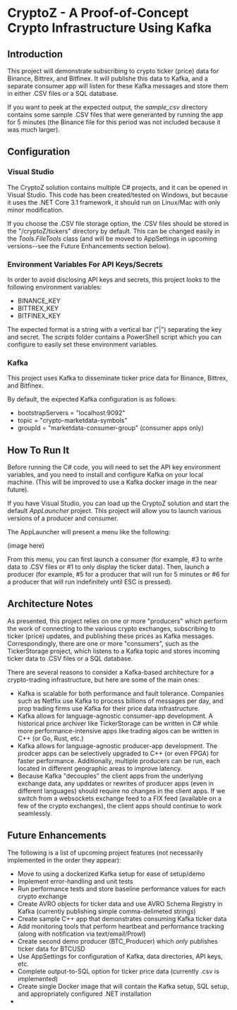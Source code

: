 # CryptoZ - A Proof-of-Concept Crypto Infrastructure Using Kafka

## Introduction

This project will demonstrate subscribing to crypto ticker (price) data for Binance, Bittrex, and Bitfinex. It will publishe this data to Kafka, and a separate consumer app will listen for these Kafka messages and store them in either .CSV files or a SQL database.

If you want to peek at the expected output, the *sample_csv* directory contains some sample .CSV files that were generanted by running the app for 5 minutes (the Binance file for this period was not included because it was much larger).

## Configuration

### Visual Studio

The CryptoZ solution contains multiple C# projects, and it can be opened in Visual Studio. This code has been created/tested on Windows, but because it uses the .NET Core 3.1 framework, it should run on Linux/Mac with only minor modification.

If you choose the .CSV file storage option, the .CSV files should be stored in the "/cryptoZ/tickers" directory by default. This can be changed easily in the *Tools.FileTools* class (and will be moved to AppSettings in upcoming versions--see the Future Enhancements section below).

### Environment Variables For API Keys/Secrets

In order to avoid disclosing API keys and secrets, this project looks to the following environment variables:

- BINANCE_KEY
- BITTREX_KEY
- BITFINEX_KEY

The expected format is a string with a vertical bar ("|") separating the key and secret. The *scripts* folder contains a PowerShell script which you can configure to easily set these environment variables.

### Kafka

This project uses Kafka to disseminate ticker price data for Binance, Bittrex, and Bitfinex.

By default, the expected Kafka configuration is as follows:
- bootstrapServers = "localhost:9092"
- topic = "crypto-marketdata-symbols"
- groupId = "marketdata-consumer-group" (consumer apps only)

## How To Run It

Before running the C# code, you will need to set the API key environment variables, and you need to install and configure Kafka on your local machine. (This will be improved to use a Kafka docker image in the near future).

If you have Visual Studio, you can load up the CryptoZ solution and start the default *AppLauncher* project. This project will allow you to launch various versions of a producer and consumer.

The AppLauncher will present a menu like the following:

(image here)

From this menu, you can first launch a consumer (for example, #3 to write data to .CSV files or #1 to only display the ticker data). Then, launch a producer (for example, #5 for a producer that will run for 5 minutes or #6 for a producer that will run indefinitely until ESC is pressed).

## Architecture Notes

As presented, this project relies on one or more "producers" which perform the work of connecting to the various crypto exchanges, subscribing to ticker (price) updates, and publishing these prices as Kafka messages. Correspondingly, there are one or more "consumers", such as the TickerStorage project, which listens to a Kafka topic and stores incoming ticker data to .CSV files or a SQL database.

There are several reasons to consider a Kafka-based architecture for a crypto-trading infrastructure, but here are some of the main ones:
- Kafka is scalable for both performance and fault tolerance. Companies such as Netflix use Kafka to process billions of messages per day, and prop trading firms use Kafka for their price data infrastructure.
- Kafka allows for language-agnostic consumer-app development. A historical price archiver like TickerStorage can be written in C# while more performance-intensive apps like trading algos can be written in C++ (or Go, Rust, etc.)
- Kafka allows for language-agnostic producer-app development. The prodcer apps can be selectively upgraded to C++ (or even FPGA) for faster performance. Additionally, multiple producers can be run, each located in different geographic areas to improve latency.
- Because Kafka "decouples" the client apps from the underlying exchange data, any upddates or rewrites of producer apps (even in different languages) should require no changes in the client apps. If we switch from a websockets exchange feed to a FIX feed (available on a few of the crypto exchanges), the client apps should continue to work seamlessly.

## Future Enhancements

The following is a list of upcoming project features (not necessarily implemented in the order they appear):

- Move to using a dockerized Kafka setup for ease of setup/demo
- Implement error-handling and unit tests
- Run performance tests and store baseline performance values for each crypto exchange
- Create AVRO objects for ticker data and use AVRO Schema Registry in Kafka (currently publishing simple comma-delimeted strings)
- Create sample C++ app that demonstrates consuming Kafka ticker data
- Add monitoring tools that perform heartbeat and performance tracking (along with notification via text/email/Prowl)
- Create second demo producer (BTC_Producer) which *only* publishes ticker data for BTCUSD
- Use AppSettings for configuration of Kafka, data directories, API keys, etc.
- Complete output-to-SQL option for ticker price data (currently .csv is implemented)
- Create single Docker image that will contain the Kafka setup, SQL setup, and appropriately configured .NET installation
- 